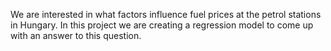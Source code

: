 We are interested in what factors influence fuel prices at the petrol stations in Hungary. In this project we are creating a regression model to come up with an answer to this question.

